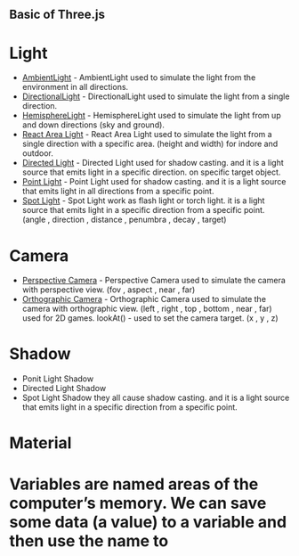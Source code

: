 ## Basic of Three.js

# Light
* [AmbientLight](AmbientLight.md) - AmbientLight 
used to simulate the light from the environment in all directions.
* [DirectionalLight](DirectionalLight.md) - DirectionalLight
used to simulate the light from a single direction.
* [HemisphereLight](HemisphereLight.md) - HemisphereLight
used to simulate the light from up and down directions (sky and ground).
* [React Area Light](Light.md) -  React Area Light
used to simulate the light from a single direction with a specific area. (height and width) for indore and outdoor. 
* [Directed Light](DirectedLight.md) - Directed Light
used for shadow casting. and it is a light source that emits light in a specific direction. on specific target object.
* [Point Light](PointLight.md) - Point Light
used for shadow casting. and it is a light source that emits light in all directions from a specific point.
* [Spot Light](SpotLight.md) - Spot Light
work as flash light or torch light. it is a light source that emits light in a specific direction from a specific point. (angle , direction , distance , penumbra , decay , target)

# Camera
* [Perspective Camera](PerspectiveCamera.md) - Perspective Camera
used to simulate the camera with perspective view. (fov , aspect , near , far)
* [Orthographic Camera](OrthographicCamera.md) - Orthographic Camera
used to simulate the camera with orthographic view. (left , right , top , bottom , near , far) used for 2D games.
lookAt() - used to set the camera target. (x , y , z)

# Shadow
* Ponit Light Shadow
* Directed Light Shadow
* Spot Light Shadow
they all cause shadow casting. and it is a light source that emits light in a specific direction from a specific point.

# Material


# Variables are named areas of the computer’s memory. We can save some data (a value) to a variable and then use the name to 
